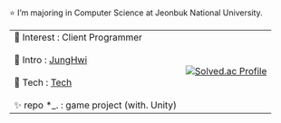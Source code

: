 ⭐️ I’m majoring in Computer Science at Jeonbuk National University.

<table>
  <tr>
    <td>
      🌱 Interest : Client Programmer<br><br>
      💬 Intro : <a href="https://river-pearl-643.notion.site/Hwi-s-GameDev-c8059651bb874e1eb673e97f49fddbae?pvs=4">JungHwi</a><br><br>
      📝 Tech : <a href="https://river-pearl-643.notion.site/Hwi-s-Tech-c5062a7c67824137b8fc15cd002c91ec?pvs=4">Tech</a><br><br>
      ✨ repo *_. : game project (with. Unity)
    </td>
    <td>
      <a href="https://solved.ac/wnd4114294225">
        <img src="http://mazassumnida.wtf/api/v2/generate_badge?boj=wnd4114294225" alt="Solved.ac Profile" />
      </a>
    </td>
  </tr>
</table>

<!--
<br>
⚡ Latest Tech Posts

- [Effective C++](https://river-pearl-643.notion.site/Effective-C-2d569fe1beae4ae6b65abc6871cd02e5?pvs=4)
- [Effective STL](https://river-pearl-643.notion.site/Effective-STL-c4625480c4d94179a042b9e3cb55dc98?pvs=4)

